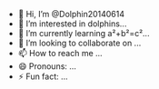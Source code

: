 - 👋 Hi, I’m @Dolphin20140614
- 👀 I’m interested in dolphins...
- 🌱 I’m currently learning a²+b²=c²...
- 💞️ I’m looking to collaborate on ...
- 📫 How to reach me ...
- 😄 Pronouns: ...
- ⚡ Fun fact: ...

<!---
Dolphin20140614/Dolphin20140614 is a ✨ special ✨ repository because its `README.md` (this file) appears on your GitHub profile.
You can click the Preview link to take a look at your changes.
--->
